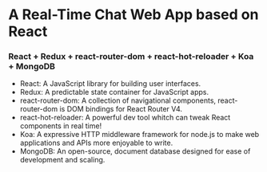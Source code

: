 # A Real-Time Chat Web App based on React

### React + Redux + react-router-dom + react-hot-reloader + Koa + MongoDB

* React: A JavaScript library for building user interfaces.
* Redux: A predictable state container for JavaScript apps.
* react-router-dom: A collection of navigational components, react-router-dom is DOM bindings for React Router V4.
* react-hot-reloader: A powerful dev tool whitch can tweak React components in real time!
* Koa: A expressive HTTP middleware framework for node.js to make web applications and APIs more enjoyable to write.
* MongoDB: An open-source, document database designed for ease of development and scaling.

